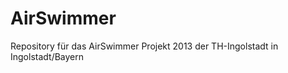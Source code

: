 AirSwimmer
==========

Repository für das AirSwimmer Projekt 2013 der TH-Ingolstadt in Ingolstadt/Bayern